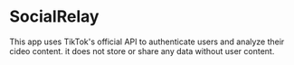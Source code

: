 # SocialRelay
This app uses TikTok's official API to authenticate users and analyze their cideo content. it does not store or share any data without user content.
